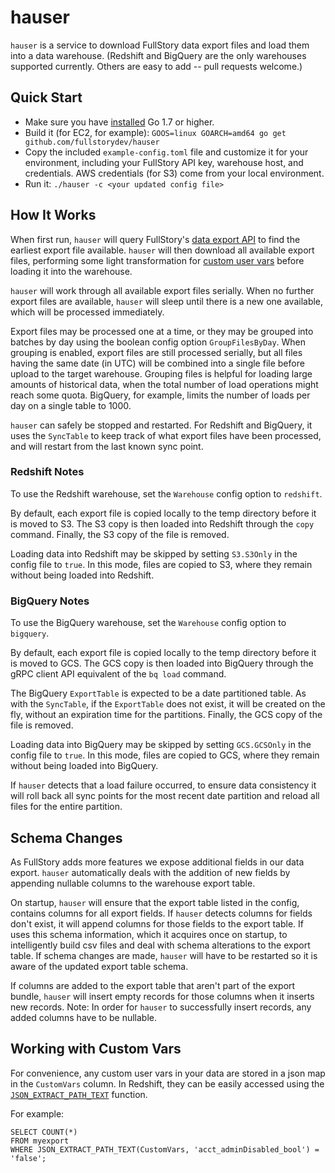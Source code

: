 # hauser

`hauser` is a service to download FullStory data export files and load them into a data warehouse. (Redshift and BigQuery are the only warehouses supported currently. Others are easy to add -- pull requests welcome.)

## Quick Start
* Make sure you have [installed](https://golang.org/doc/install) Go 1.7 or higher.
* Build it (for EC2, for example): ``GOOS=linux GOARCH=amd64 go get github.com/fullstorydev/hauser``
* Copy the included `example-config.toml` file and customize it for your environment, including your FullStory API key, warehouse host, and credentials. AWS credentials (for S3) come from your local environment.
* Run it: `./hauser -c <your updated config file>`

## How It Works
When first run, `hauser` will query FullStory's [data export API](http://help.fullstory.com/develop-rest) to find the earliest export file available. `hauser` will then download all available export files, performing some light transformation for [custom user vars](http://help.fullstory.com/develop-js/setuservars?from_search=17717406) before loading it into the warehouse.

`hauser` will work through all available export files serially. When no further export files are available, `hauser` will sleep until there is a new one available, which will be processed immediately.

Export files may be processed one at a time, or they may be grouped into batches by day using the boolean config option `GroupFilesByDay`.  When grouping is enabled, export files are still processed serially, but all files having the same date (in UTC) will be combined into a single file before upload to the target warehouse.  Grouping files is helpful for loading large amounts of historical data, when the total number of load operations might reach some quota.  BigQuery, for example, limits the number of loads per day on a single table to 1000.

`hauser` can safely be stopped and restarted. For Redshift and BigQuery, it uses the `SyncTable` to keep track of what export files have been processed, and will restart from the last known sync point.

### Redshift Notes
To use the Redshift warehouse, set the `Warehouse` config option to `redshift`.

By default, each export file is copied locally to the temp directory before it is moved to S3. The S3 copy is then loaded into Redshift through the `copy` command.  Finally, the S3 copy of the file is removed.

Loading data into Redshift may be skipped by setting `S3.S3Only` in the config file to `true`. In this mode, files are copied to S3, where they remain without being loaded into Redshift.

### BigQuery Notes
To use the BigQuery warehouse, set the `Warehouse` config option to `bigquery`.

By default, each export file is copied locally to the temp directory before it is moved to GCS. The GCS copy is then loaded into BigQuery through the gRPC client API equivalent of the `bq load` command.

The BigQuery `ExportTable` is expected to be a date partitioned table. As with the `SyncTable`, if the `ExportTable` does not exist, it will be created on the fly, without an expiration time for the partitions. Finally, the GCS copy of the file is removed.

Loading data into BigQuery may be skipped by setting `GCS.GCSOnly` in the config file to `true`. In this mode, files are copied to GCS, where they remain without being loaded into BigQuery.

If `hauser` detects that a load failure occurred, to ensure data consistency it will roll back all sync points for the most recent date partition and reload all files for the entire partition.

## Schema Changes
As FullStory adds more features we expose additional fields in our data export. `hauser` automatically deals with the addition of new fields by appending nullable columns to the warehouse export table.

On startup, `hauser` will ensure that the export table listed in the config, contains columns for all export fields. If `hauser` detects columns for fields don't exist, it will append columns for those fields to the export table. If uses this schema information, which it acquires once on startup, to intelligently build csv files and deal with schema alterations to the export table. If schema changes are made, `hauser` will have to be restarted so it is aware of the updated export table schema.

If columns are added to the export table that aren't part of the export bundle, `hauser` will insert empty records for those columns when it inserts new records. Note: In order for `hauser` to successfully insert records, any added columns have to be nullable.

## Working with Custom Vars
For convenience, any custom user vars in your data are stored in a json map in the `CustomVars` column. In Redshift, they can be easily accessed using the [`JSON_EXTRACT_PATH_TEXT`](http://docs.aws.amazon.com/redshift/latest/dg/JSON_EXTRACT_PATH_TEXT.html) function.

For example:
```
SELECT COUNT(*)
FROM myexport
WHERE JSON_EXTRACT_PATH_TEXT(CustomVars, 'acct_adminDisabled_bool') = 'false';
```
